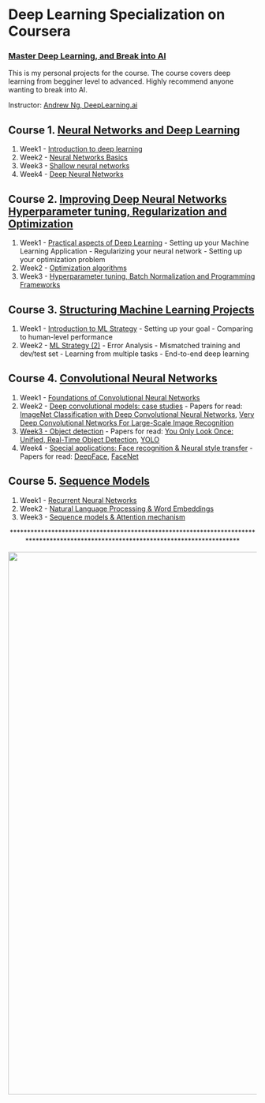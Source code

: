 # Deep Learning Specialization on Coursera
### [Master Deep Learning, and Break into AI](https://www.coursera.org/specializations/deep-learning)

This is my personal projects for the course. The course covers deep learning from begginer level to advanced. Highly recommend anyone wanting to break into AI. 

Instructor: [Andrew Ng, DeepLearning.ai]()

 ## Course 1. [Neural Networks and Deep Learning](https://www.youtube.com/watch?v=CS4cs9xVecg&list=PLkDaE6sCZn6Ec-XTbcX1uRg2_u4xOEky0)
 
1. Week1 - [Introduction to deep learning](https://github.com/enggen/Deep-Learning-Coursera/tree/master/Neural%20Networks%20and%20Deep%20Learning)
2. Week2 - [Neural Networks Basics](https://github.com/enggen/Deep-Learning-deeplearning.ai/blob/master/Neural%20Networks%20and%20Deep%20Learning/Logistic%20Regression%20with%20a%20Neural%20Network%20mindset.ipynb)
3. Week3 - [Shallow neural networks](https://github.com/enggen/Deep-Learning-deeplearning.ai/blob/master/Neural%20Networks%20and%20Deep%20Learning/Logistic%20Regression%20with%20a%20Neural%20Network%20mindset.ipynb)
4. Week4 - [Deep Neural Networks](https://github.com/enggen/Deep-Learning-deeplearning.ai/tree/master/Neural%20Networks%20and%20Deep%20Learning)

## Course 2. [Improving Deep Neural Networks Hyperparameter tuning, Regularization and Optimization](https://www.youtube.com/watch?v=1waHlpKiNyY&list=PLkDaE6sCZn6Hn0vK8co82zjQtt3T2Nkqc)

1. Week1 - [Practical aspects of Deep Learning](https://github.com/enggen/Deep-Learning-deeplearning.ai/tree/master/Improving%20Deep%20Neural%20Networks%20Hyperparameter%20tuning%2C%20Regularization%20and%20Optimization)
         - Setting up your Machine Learning Application
         - Regularizing your neural network
         - Setting up your optimization problem
2. Week2 - [Optimization algorithms](https://github.com/enggen/Deep-Learning-deeplearning.ai/tree/master/Improving%20Deep%20Neural%20Networks%20Hyperparameter%20tuning%2C%20Regularization%20and%20Optimization)
3. Week3 - [Hyperparameter tuning, Batch Normalization and Programming Frameworks](https://github.com/enggen/Deep-Learning-Coursera/tree/master/Improving%20Deep%20Neural%20Networks%20Hyperparameter%20tuning%2C%20Regularization%20and%20Optimization)

## Course 3. [Structuring Machine Learning Projects](https://www.youtube.com/watch?v=dFX8k1kXhOw&list=PLkDaE6sCZn6E7jZ9sN_xHwSHOdjUxUW_b)

1. Week1 - [Introduction to ML Strategy](https://github.com/enggen/Deep-Learning-Coursera/blob/master/Structuring%20Machine%20Learning%20Projects/Week%201%20Quiz%20-%20Bird%20recognition%20in%20the%20city%20of%20Peacetopia%20(case%20study).md)
         - Setting up your goal
         - Comparing to human-level performance
2. Week2 - [ML Strategy (2)](https://github.com/enggen/Deep-Learning-Coursera/blob/master/Structuring%20Machine%20Learning%20Projects/Week%202%20Quiz%20-%20Autonomous%20driving%20(case%20study).md)
         - Error Analysis
         - Mismatched training and dev/test set
         - Learning from multiple tasks
         - End-to-end deep learning
         
 ## Course 4. [Convolutional Neural Networks](https://www.youtube.com/watch?v=ArPaAX_PhIs&list=PLkDaE6sCZn6Gl29AoE31iwdVwSG-KnDzF)
 
 1. Week1 - [Foundations of Convolutional Neural Networks](https://github.com/enggen/Deep-Learning-Coursera/tree/master/Convolutional%20Neural%20Networks/Week1)
 2. Week2 - [Deep convolutional models: case studies](https://github.com/enggen/Deep-Learning-Coursera/tree/master/Convolutional%20Neural%20Networks/Week1) - Papers for read:  [ImageNet Classification with Deep Convolutional
Neural Networks](https://papers.nips.cc/paper/4824-imagenet-classification-with-deep-convolutional-neural-networks.pdf), [Very Deep Convolutional Networks For Large-Scale Image Recognition](https://arxiv.org/pdf/1409.1556.pdf)
 3. [Week3 - Object detection](https://github.com/enggen/Deep-Learning-Coursera/tree/master/Convolutional%20Neural%20Networks/Week3/Car%20detection%20for%20Autonomous%20Driving) - Papers for read: [You Only Look Once:
Unified, Real-Time Object Detection](https://arxiv.org/pdf/1506.02640.pdf), [YOLO](https://arxiv.org/pdf/1612.08242.pdf)
 4. Week4 - [Special applications: Face recognition & Neural style transfer](https://github.com/enggen/Deep-Learning-Coursera/tree/master/Convolutional%20Neural%20Networks/Week4) - Papers for read: [DeepFace](https://www.cs.toronto.edu/~ranzato/publications/taigman_cvpr14.pdf), [FaceNet](https://www.cv-foundation.org/openaccess/content_cvpr_2015/papers/Schroff_FaceNet_A_Unified_2015_CVPR_paper.pdf)
 
 ## Course 5. [Sequence Models](https://www.youtube.com/watch?v=DejHQYAGb7Q&list=PLkDaE6sCZn6F6wUI9tvS_Gw1vaFAx6rd6)
 1. Week1 - [Recurrent Neural Networks](https://github.com/enggen/Deep-Learning-Coursera/tree/master/Sequence%20Models/Week1)
 2. Week2 - [Natural Language Processing & Word Embeddings](https://github.com/enggen/Deep-Learning-Coursera/tree/master/Sequence%20Models/Week2)
 3. Week3 - [Sequence models & Attention mechanism](https://github.com/enggen/Deep-Learning-Coursera/tree/master/Sequence%20Models/Week3)
 
<p align="center"> *************************************************************************************************************************************</p>
<div align="center"><img src ="https://github.com/enggen/Deep-Learning-Coursera/blob/master/Sequence%20Models/Week3/Trigger%20word%20detection/images/keep-calm-because-it-s-all-done.jpg"  width="1000" height="1100" /></div>

